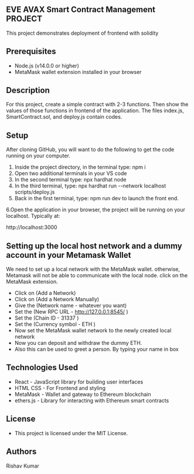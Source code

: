 

## EVE AVAX Smart Contract Management PROJECT

This project demonstrates deployment of frontend with solidity

## Prerequisites

- Node.js (v14.0.0 or higher)
- MetaMask wallet extension installed in your browser

## Description

For this project, create a simple contract with 2-3 functions. Then show the values of those functions in frontend of the application.
The files index.js, SmartContract.sol, and deploy.js contain codes.



  
## Setup

After cloning GitHub, you will want to do the following to get the code running on your computer.

1. Inside the project directory, in the terminal type:  npm i
2. Open two additional terminals in your VS code
3. In the second terminal type: npx hardhat node
4. In the third terminal, type:  npx hardhat run --network localhost scripts/deploy.js 
5. Back in the first terminal, type:  npm run dev  to launch the front end.

6.Open the application in your browser, the project will be running on your localhost. Typically at:

http://localhost:3000


## Setting up the local host network and a dummy account in your Metamask Wallet


We need to set up a local network with the MetaMask wallet. otherwise, Metamask will not be able to communicate with the local node. click on the MetaMask extension.

- Click on (Add a Network)
- Click on (Add a Network Manually)
- Give the (Network name - whatever you want)
- Set the (New RPC URL - http://127.0.0.1:8545/ )
- Set the (Chain ID - 31337 )
- Set the (Currency symbol - ETH )
- Now set the MetaMask wallet network to the newly created local network
- Now you can deposit and withdraw the dummy ETH.
- Also this can be used to greet a person. By typing your name in box

## Technologies Used

- React - JavaScript library for building user interfaces
- HTML CSS - For Frontend and styling
- MetaMask - Wallet and gateway to Ethereum blockchain
- ethers.js - Library for interacting with Ethereum smart contracts

## License

- This project is licensed under the MIT License.

## Authors

Rishav Kumar

